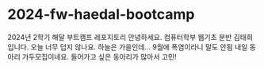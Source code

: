 # 2024-fw-haedal-bootcamp
2024년 2학기 해달 부트캠프 레포지토리
안녕하세요. 컴퓨터학부 웹기초 분반 김태희입니다.
오늘 너무 덥지 않나요. 하늘은 가을인데... 9월에 폭염이라니 말도 안됨
내일 동아리 가두모집이네요. 들어가고 싶은 동아리가 많아서 고민!